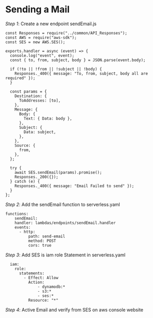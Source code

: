 # Sending a Mail

_Step 1_: Create a new endpoint sendEmail.js
```
const Responses = require("../common/API_Responses");
const AWS = require("aws-sdk");
const SES = new AWS.SES();

exports.handler = async (event) => {
  console.log("event", event);
  const { to, from, subject, body } = JSON.parse(event.body);

  if (!to || !from || !subject || !body) {
    Responses._400({ message: "To, from, subject, body all are required" });
  }

  const params = {
    Destination: {
      ToAddresses: [to],
    },
    Message: {
      Body: {
        Text: { Data: body },
      },
      Subject: {
        Data: subject,
      },
    },
    Source: {
      from,
    },
  };

  try {
    await SES.sendEmail(params).promise();
    Responses._200({});
  } catch (e) {
    Responses._400({ message: "Email Failed to send" });
  }
};
```

_Step 2_: Add the sendEmail function to serverless.yaml

```
functions:
    sendEmail:
    handler: lambdas/endpoints/sendEmail.handler
    events:
      - http:
          path: send-email
          method: POST
          cors: true
```

_Step 3_: Add SES is iam role Statement in serverless.yaml
```
  iam:
    role:
      statements:
        - Effect: Allow
          Action:
              - dynamodb:*
              - s3:*
              - ses:*
          Resource: "*"
```

_Step 4_: Active Email and verify from SES on aws console website
